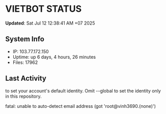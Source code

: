 # VIETBOT STATUS
**Updated**: Sat Jul 12 12:38:41 AM +07 2025

## System Info
- IP: 103.77.172.150
- Uptime: up 6 days, 4 hours, 26 minutes
- Files: 17962

## Last Activity

to set your account's default identity.
Omit --global to set the identity only in this repository.

fatal: unable to auto-detect email address (got 'root@vinh3690.(none)')
